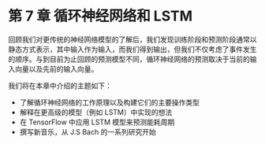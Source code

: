 # 第 7 章 循环神经网络和 LSTM

回顾我们对更传统的神经网络模型的了解后，我们发现训练阶段和预测阶段通常以静态方式表示，其中输入作为输入，而我们得到输出，但我们不仅考虑了事件发生的顺序。与到目前为止回顾的预测模型不同，循环神经网络的预测取决于当前的输入向量以及先前的输入向量。

我们将在本章中介绍的主题如下：

*   了解循环神经网络的工作原理以及构建它们的主要操作类型
*   解释在更高级的模型（例如 LSTM）中实现的想法
*   在 TensorFlow 中应用 LSTM 模型来预测能耗周期
*   撰写新音乐，从 J.S Bach 的一系列研究开始
